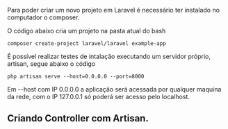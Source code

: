 Para poder criar um novo projeto em Laravel é necessário ter instalado no computador o composer.

O código abaixo cria um projeto na pasta atual do bash

`composer create-project laravel/laravel example-app`

É possível realizar testes de intalação executando um servidor próprio, artisan, segue abaixo o código

`php artisan serve --host=0.0.0.0 --port=8000`

Em --host com IP 0.0.0.0 a aplicação será acessada por qualquer maquina da rede, com o IP 127.0.0.1 só poderá ser acesso pelo localhost.

## Criando Controller com Artisan.

